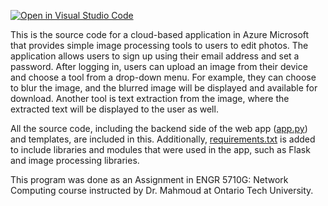 [![Open in Visual Studio Code](https://classroom.github.com/assets/open-in-vscode-c66648af7eb3fe8bc4f294546bfd86ef473780cde1dea487d3c4ff354943c9ae.svg)](https://classroom.github.com/online_ide?assignment_repo_id=10290228&assignment_repo_type=AssignmentRepo)

This is the source code for a cloud-based application in Azure Microsoft that provides simple image processing tools to users to edit photos. The application allows users to sign up using their email address and set a password. After logging in, users can upload an image from their device and choose a tool from a drop-down menu. For example, they can choose to blur the image, and the blurred image will be displayed and available for download. Another tool is text extraction from the image, where the extracted text will be displayed to the user as well. 

All the source code, including the backend side of the web app ([app.py](app.py)) and templates, are included in this. Additionally, [requirements.txt](requirements.txt) is added to include libraries and modules that were used in the app, such as Flask and image processing libraries.

This program was done as an Assignment in ENGR 5710G: Network Computing course instructed by Dr. Mahmoud at Ontario Tech University. 
